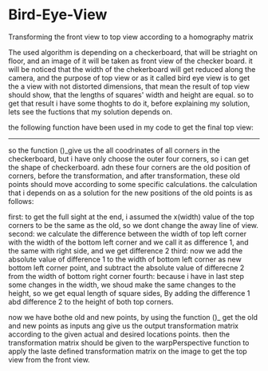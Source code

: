 # Bird-Eye-View
Transforming the front view to top view according to a homography matrix

The used algorithm is depending on a checkerboard, that will be striaght on floor, and an image of it will be taken as front view of the checker board. it will be noticed that the width of the chekerboard will get reduced along the camera, and the purpose of top view or as it called bird eye view is to get the a view with not distorted dimensions, that mean the result of top view should show, that the lengths of squares' width and height are equal. so to get that result i have some thoghts to do it, before explaining my solution, lets see the fuctions that my solution depends on.

the following function have been used in my code to get the final top view:
**********************
so the function ()_give us the all coodrinates of all corners in the checkerboard, but i have only choose the outer four corners, so i can get the shape of checkerboard.
adn these four corners are the old position of corners, before the transformation, and after transformation, these old points should move according to some specific calculations.
the  calculation that i depends on as a solution for the new positions of the old points is as follows:

first: to get the full sight at the end, i assumed the x(width) value of the top corners to be the same as the old, so we dont change the away line of view.
second: we calculate the difference between the width of top left corner with the width of the bottom left corner and we call it as difference 1, and the same with right side, and we get difference 2
third: now we add the absolute value of difference 1 to the width of bottom left corner as new bottom left corner point, and subtract the absolute value of differecne 2 from the width of bottom right corner
fourth: because i have in last step some changes in the width, we shoud make the same changes to the height, so we get equal length of square sides, By adding the difference 1 abd difference 2 to the height of both top corners.

now we have bothe old and new points, by using the function ()_ get the old and new points as inputs ang give us the output transformation matrix according to the given actual and desired locations points.
then the transformation matrix should be given to the warpPerspective function to apply the laste defined transformation matrix on the image to get the top view from the front view.

